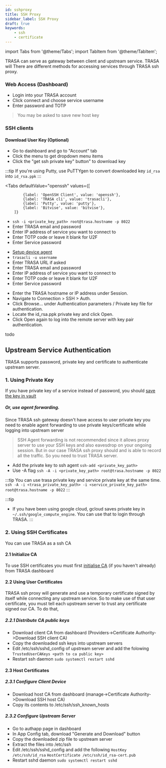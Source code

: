 ```yaml
---
id: sshproxy
title: SSH Proxy
sidebar_label: SSH Proxy
draft: true
keywords: 
    - ssh
    - certificate
---
```


import Tabs from '@theme/Tabs';
import TabItem from '@theme/TabItem';



TRASA can serve as gateway between client and upstream service.
TRASA will
There are different methods for accessing services through TRASA ssh proxy.


### Web Access (Dashboard)

* Login into your TRASA account
* Click connect and choose service username
* Enter password and TOTP 
> You may be asked to save new host key


### SSH clients

#### Download User Key (Optional)
* Go to dashboard and go to "Account" tab
* Click the menu to get dropdown menu items
* Click the "get ssh private key" button" to download key

:::tip 
If you're using Putty, use PuTTYgen to convert downloaded key `id_rsa` into `id_rsa.ppk`
:::

<Tabs
    defaultValue="openssh"
    values={[
  
            {label: 'OpenSSH Client', value: 'openssh'},
            {label: 'TRASA cli', value: 'trasacli'},
            {label: 'Putty', value: 'putty'},
            {label: 'Bitvise', value: 'bitvise'},
        ]}
>

<TabItem value="openssh">

* `ssh -i <private_key_path> root@trasa.hostname -p 8022`     
* Enter TRASA email and password   
* Enter IP address of service you want to connect to   
* Enter TOTP code or leave it blank for U2F   
* Enter Service password   

</TabItem>

<TabItem value="trasacli">

* [Setup device agent](#)
* `trasacli -u username`
* Enter TRASA URL if asked     
* Enter TRASA email and password   
* Enter IP address of service you want to connect to   
* Enter TOTP code or leave it blank for U2F   
* Enter Service password   

</TabItem>


<TabItem value="putty">

* Enter the TRASA hostname or IP address under Session.
* Navigate to Connection > SSH > Auth.
* Click Browse... under Authentication parameters / Private key file for authentication.
* Locate the id_rsa.ppk private key and click Open.
* Click Open again to log into the remote server with key pair authentication.

</TabItem>


  <TabItem value="bitvise">
  todo
  </TabItem>


</Tabs>



## Upstream Service Authentication
TRASA supports password, private key and certificate to authenticate upstream server.


### 1. Using Private Key
If you have private key of a service instead of password, you should [save the key in vault](https://trasa.io/docs/secret-vault/index)

##### Or, use agent forwarding.

Since TRASA ssh gateway doesn't have access to user private key you need to enable agent forwarding to use private keys/certificate while logging into upstream server

>SSH Agent forwarding is not recommended since it allows proxy server to use your SSH keys and also eavesdrop on your ongoing session.
>But in our case TRASA ssh proxy should and is able to record all the traffic. So you need to trust TRASA server.


* Add the private key to ssh agent `ssh-add <private_key_path>`
* Use -A flag `ssh -A -i <private_key_path> root@trasa.hostname -p 8022`



:::tip
You can use trasa private key and service private key at the same time. `ssh -A -i <trasa_private_key_path> -i <service_private_key_path> root@trasa.hostname -p 8022`
:::

:::tip
* If you have been using google cloud, gcloud saves private key in `~/.ssh/google_compute_engine`. You can use that to login through TRASA.
:::



### 2. Using SSH Certificates
You can use TRASA as a ssh CA

#### 2.1 Initialize CA
To use SSH certificates you must first  [initialise CA](/trasa/docs/guides/ca) (if you haven't already) from TRASA dashboard

#### 2.2 Using User Certificates
TRASA ssh proxy will generate and use a temporary certificate signed by itself while connecting any upstream service.
So to make use of that user certificate, you must tell each upstream server to trust any certificate signed our CA.
To do that,
##### 2.2.1 Distribute CA public keys
* Download client CA  from dashboard (Providers->Certificate Authority->Download SSH client CA)
* Copy the downloaded ssh keys into upstream servers
* Edit /etc/ssh/sshd_config of upstream server and add the folowing
`TrustedUserCAKeys <path to ca public key>`
* Restart ssh daemon
`sudo systemctl restart sshd`




#### 2.3 Host Certificates

##### 2.3.1 Configure Client Device
* Download host CA  from dashboard (manage->Certificate Authority->Download SSH host CA)
* Copy its contents to /etc/ssh/ssh_known_hosts

##### 2.3.2 Configure Upstream Server
* Go to authapp page in dashboard
* In App Config tab, download "Generate and Download" button
* Copy the downloaded zip file to upstream server
* Extract the files into /etc/ssh
* Edit /etc/ssh/sshd_config and add the following
`HostKey /etc/ssh/id_rsa`
`HostCertificate /etc/ssh/id_rsa-cert.pub`
* Restart sshd daemon
`sudo systemctl restart sshd`






